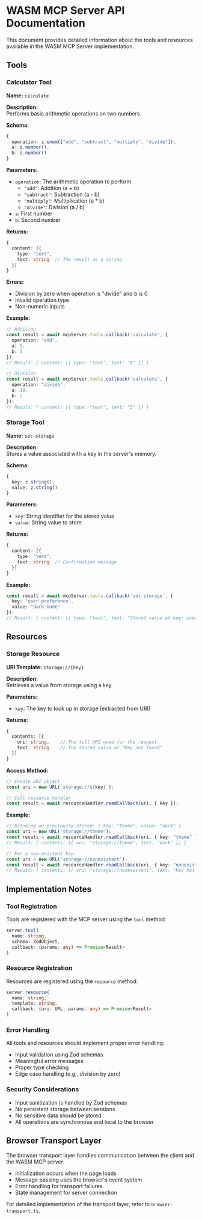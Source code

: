 # WASM MCP Server API Documentation

This document provides detailed information about the tools and resources available in the WASM MCP Server implementation.

## Tools

### Calculator Tool

**Name:** `calculate`

**Description:**  
Performs basic arithmetic operations on two numbers.

**Schema:**
```typescript
{
  operation: z.enum(["add", "subtract", "multiply", "divide"]),
  a: z.number(),
  b: z.number()
}
```

**Parameters:**
- `operation`: The arithmetic operation to perform
  - `"add"`: Addition (a + b)
  - `"subtract"`: Subtraction (a - b)
  - `"multiply"`: Multiplication (a * b)
  - `"divide"`: Division (a / b)
- `a`: First number
- `b`: Second number

**Returns:**
```typescript
{
  content: [{
    type: "text",
    text: string  // The result as a string
  }]
}
```

**Errors:**
- Division by zero when operation is "divide" and b is 0
- Invalid operation type
- Non-numeric inputs

**Example:**
```typescript
// Addition
const result = await mcpServer.tools.callback('calculate', {
  operation: "add",
  a: 5,
  b: 3
});
// Result: { content: [{ type: "text", text: "8" }] }

// Division
const result = await mcpServer.tools.callback('calculate', {
  operation: "divide",
  a: 10,
  b: 2
});
// Result: { content: [{ type: "text", text: "5" }] }
```

### Storage Tool

**Name:** `set-storage`

**Description:**  
Stores a value associated with a key in the server's memory.

**Schema:**
```typescript
{
  key: z.string(),
  value: z.string()
}
```

**Parameters:**
- `key`: String identifier for the stored value
- `value`: String value to store

**Returns:**
```typescript
{
  content: [{
    type: "text",
    text: string  // Confirmation message
  }]
}
```

**Example:**
```typescript
const result = await mcpServer.tools.callback('set-storage', {
  key: "user-preference",
  value: "dark-mode"
});
// Result: { content: [{ type: "text", text: "Stored value at key: user-preference" }] }
```

## Resources

### Storage Resource

**URI Template:** `storage://{key}`

**Description:**  
Retrieves a value from storage using a key.

**Parameters:**
- `key`: The key to look up in storage (extracted from URI)

**Returns:**
```typescript
{
  contents: [{
    uri: string,    // The full URI used for the request
    text: string    // The stored value or "Key not found"
  }]
}
```

**Access Method:**
```typescript
// Create URI object
const uri = new URL(`storage://${key}`);

// Call resource handler
const result = await resourceHandler.readCallback(uri, { key });
```

**Example:**
```typescript
// Assuming we previously stored: { key: "theme", value: "dark" }
const uri = new URL('storage://theme');
const result = await resourceHandler.readCallback(uri, { key: "theme" });
// Result: { contents: [{ uri: "storage://theme", text: "dark" }] }

// For a non-existent key:
const uri = new URL('storage://nonexistent');
const result = await resourceHandler.readCallback(uri, { key: "nonexistent" });
// Result: { contents: [{ uri: "storage://nonexistent", text: "Key not found" }] }
```

## Implementation Notes

### Tool Registration
Tools are registered with the MCP server using the `tool` method:
```typescript
server.tool(
  name: string,
  schema: ZodObject,
  callback: (params: any) => Promise<Result>
)
```

### Resource Registration
Resources are registered using the `resource` method:
```typescript
server.resource(
  name: string,
  template: string,
  callback: (uri: URL, params: any) => Promise<Result>
)
```

### Error Handling
All tools and resources should implement proper error handling:
- Input validation using Zod schemas
- Meaningful error messages
- Proper type checking
- Edge case handling (e.g., division by zero)

### Security Considerations
- Input sanitization is handled by Zod schemas
- No persistent storage between sessions
- No sensitive data should be stored
- All operations are synchronous and local to the browser

## Browser Transport Layer

The browser transport layer handles communication between the client and the WASM MCP server:

- Initialization occurs when the page loads
- Message passing uses the browser's event system
- Error handling for transport failures
- State management for server connection

For detailed implementation of the transport layer, refer to `browser-transport.ts`.
